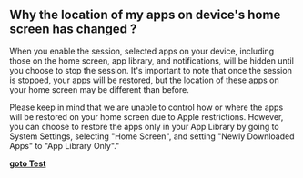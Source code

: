 <!-- 
---
title: Why the location of my apps on device's home screen has changed ?
--- 
-->

## Why the location of my apps on device's home screen has changed ?

When you enable the session, selected apps on your device, including those on the home screen, app library, and notifications, will be hidden until you choose to stop the session. It's important to note that once the session is stopped, your apps will be restored, but the location of these apps on your home screen may be different than before.

Please keep in mind that we are unable to control how or where the apps will be restored on your home screen due to Apple restrictions. However, you can choose to restore the apps only in your App Library by going to System Settings, selecting "Home Screen", and setting "Newly Downloaded Apps" to "App Library Only"."

[**goto Test**](https://applock.lilucat.com/help/iOS/0002.md)

<!-- 
Another comment block!
-->